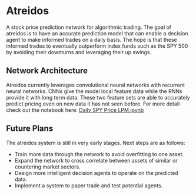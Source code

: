 # Atreidos

A stock price prediction network for algorithmic trading. The goal of atreidos is to have an accurate
prediction model that can enable a decision agent to make informed trades on a daily basis. The hope is
that these informed trades to eventually outperform index funds such as the SPY 500 by avoiding their
downturns and leveraging their up swings.

## Network Architecture

Atreidos currently leverages convolutional neural networks with recurrent neural networks. CNNs give the
model local feature data while the RNNs provide it with long term data. These two feature sets are able to
accurately predict pricing even on new data it has not seen before. For more detail check out the notebook
here: [Daily SPY Price LPM.ipynb](https://github.com/DidgeridooMH/atreidos/blob/main/ml-prediction-model/Daily%20SPY%20Price%20LPM.ipynb)

## Future Plans

The atreidos system is still in very early stages. Next steps are as follows:
- Train more data through the network to avoid overfitting to one asset.
- Expand the network to cross correlate between assets of similar or countering market sectors.
- Design more intelligent decision agents to operate on the predicted data.
- Implement a system to paper trade and test potential agents.
